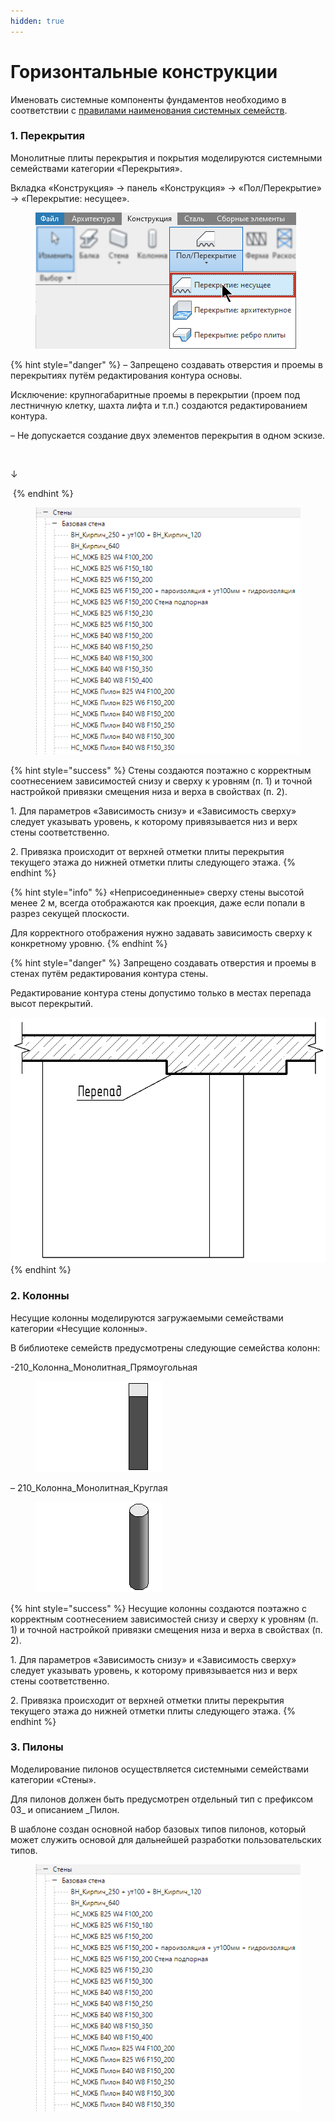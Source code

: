 ```yaml
---
hidden: true
---
```


# Горизонтальные конструкции

Именовать системные компоненты фундаментов необходимо в соответствии с [правилами наименования системных семейств](../../reglament-bim/interactive-blocks.md).

### 1. **Перекрытия** <a href="#id-1.-steny" id="id-1.-steny"></a>

Монолитные плиты перекрытия и покрытия моделируются системными семействами категории «Перекрытия».

Вкладка «Конструкция» -> панель «Конструкция» -> «Пол/Перекрытие» -> «Перекрытие: несущее».

<figure><img src="../../.gitbook/assets/Перекрытие 1.png" alt=""><figcaption></figcaption></figure>

{% hint style="danger" %}
– Запрещено создавать отверстия и проемы в перекрытиях путём редактирования контура основы.

Исключение: крупногабаритные проемы в перекрытии (проем под лестничную клетку, шахта лифта и т.п.) создаются редактированием контура.

– Не допускается создание двух элементов перекрытия в одном эскизе.

&#x20;                                                         <img src="../../.gitbook/assets/Перекрытие 3.avif" alt="" data-size="original">

&#x20;                                                                                                 ↓

&#x20;                                                         <img src="../../.gitbook/assets/Перекрытие 2.avif" alt="" data-size="original">
{% endhint %}



<figure><img src="../../.gitbook/assets/Стены_Типы.png" alt=""><figcaption></figcaption></figure>

{% hint style="success" %}
Стены создаются поэтажно с корректным соотнесением зависимостей снизу и сверху к уровням (п. 1) и точной настройкой привязки смещения низа и верха в свойствах (п. 2).

1\. Для параметров «Зависимость снизу» и «Зависимость сверху» следует указывать уровень, к которому привязывается низ и верх стены соответственно.

2\. Привязка происходит от верхней отметки плиты перекрытия текущего этажа до нижней отметки плиты следующего этажа.
{% endhint %}

{% hint style="info" %}
«Неприсоединенные» сверху стены высотой менее 2 м, всегда отображаются как проекция, даже если попали в разрез секущей плоскости.

Для корректного отображения нужно задавать зависимость сверху к конкретному уровню.
{% endhint %}

{% hint style="danger" %}
Запрещено создавать отверстия и проемы в стенах путём редактирования контура стены.

Редактирование контура стены допустимо только в местах перепада высот перекрытий.

<img src="../../.gitbook/assets/image (1) (2).png" alt="" data-size="original">
{% endhint %}

### 2. **Колонны** <a href="#id-2.-kolonny" id="id-2.-kolonny"></a>

Несущие колонны моделируются загружаемыми семействами категории «Несущие колонны».

В библиотеке семейств предусмотрены следующие семейства колонн:

-210\_Колонна\_Монолитная\_Прямоугольная

<figure><img src="../../.gitbook/assets/image (2) (2).png" alt=""><figcaption></figcaption></figure>

– 210\_Колонна\_Монолитная\_Круглая

<figure><img src="../../.gitbook/assets/image (3) (2).png" alt=""><figcaption></figcaption></figure>

{% hint style="success" %}
Несущие колонны создаются поэтажно с корректным соотнесением зависимостей снизу и сверху к уровням (п. 1) и точной настройкой привязки смещения низа и верха в свойствах (п. 2).

1\. Для параметров «Зависимость снизу» и «Зависимость сверху» следует указывать уровень, к которому привязывается низ и верх стены соответственно.

2\. Привязка происходит от верхней отметки плиты перекрытия текущего этажа до нижней отметки плиты следующего этажа.
{% endhint %}

### 3. **Пилоны** <a href="#id-3.-pilony" id="id-3.-pilony"></a>

Моделирование пилонов осуществляется системными семействами категории «Стены».

Для пилонов должен быть предусмотрен отдельный тип с префиксом 03\_ и описанием \_Пилон.

В шаблоне создан основной набор базовых типов пилонов, который может служить основой для дальнейшей разработки пользовательских типов.

<figure><img src="../../.gitbook/assets/Стены_Типы.png" alt=""><figcaption></figcaption></figure>

